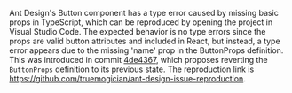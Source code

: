 Ant Design's Button component has a type error caused by missing basic props in TypeScript, which can be reproduced by opening the project in Visual Studio Code. The expected behavior is no type errors since the props are valid button attributes and included in React, but instead, a type error appears due to the missing 'name' prop in the ButtonProps definition. This was introduced in commit [4de4367](https://github.com/ant-design/ant-design/commit/4de43677065cd319f6eeecca3ce2545b6d727d72#diff-463cd38ab465e1f3b90463a403d8e8399f926361436eaa9adb8a76a8bf9d4140), which proposes reverting the `ButtonProps` definition to its previous state. The reproduction link is <https://github.com/truemogician/ant-design-issue-reproduction>.

